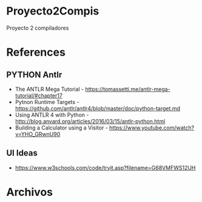 # Proyecto2Compis
Proyecto 2 compiladores

# References 

## PYTHON Antlr
 - The ANTLR Mega Tutorial - https://tomassetti.me/antlr-mega-tutorial/#chapter17
 - Pytnon Runtime Targets - https://github.com/antlr/antlr4/blob/master/doc/python-target.md
 - Using ANTLR 4 with Python - http://blog.anvard.org/articles/2016/03/15/antlr-python.html
 - Building a Calculator using a Visitor - https://www.youtube.com/watch?v=YHO_GRwnU90

## UI Ideas
 - https://www.w3schools.com/code/tryit.asp?filename=G68VMFWS12UH

 # Archivos
 
